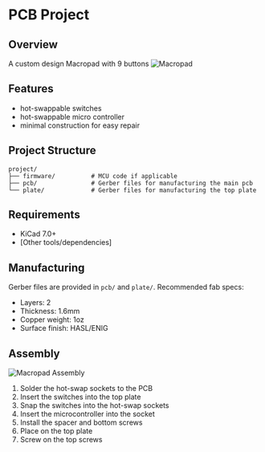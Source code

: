 # PCB Project

## Overview
A custom design Macropad with 9 buttons
![Macropad](macropad.png)

## Features
- hot-swappable switches 
- hot-swappable micro controller
- minimal construction for easy repair

## Project Structure
```
project/
├── firmware/          # MCU code if applicable
├── pcb/               # Gerber files for manufacturing the main pcb
└── plate/             # Gerber files for manufacturing the top plate

```

## Requirements
- KiCad 7.0+
- [Other tools/dependencies]

## Manufacturing
Gerber files are provided in `pcb/` and `plate/`. Recommended fab specs:
- Layers: 2
- Thickness: 1.6mm
- Copper weight: 1oz
- Surface finish: HASL/ENIG

## Assembly
![Macropad Assembly](macropad.gif)

1. Solder the hot-swap sockets to the PCB
2. Insert the switches into the top plate
3. Snap the switches into the hot-swap sockets
4. Insert the microcontroller into the socket
5. Install the spacer and bottom screws
6. Place on the top plate
7. Screw on the top screws

